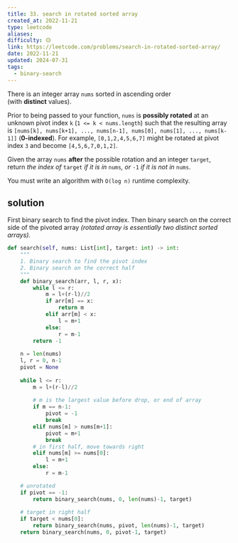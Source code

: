 ```yaml
---
title: 33. search in rotated sorted array
created_at: 2022-11-21
type: leetcode
aliases: 
difficulty: 🟡
link: https://leetcode.com/problems/search-in-rotated-sorted-array/
date: 2022-11-21
updated: 2024-07-31
tags:
  - binary-search
---
```


There is an integer array `nums` sorted in ascending order (with **distinct** values).

Prior to being passed to your function, `nums` is **possibly rotated** at an unknown pivot index `k` (`1 <= k < nums.length`) such that the resulting array is `[nums[k], nums[k+1], ..., nums[n-1], nums[0], nums[1], ..., nums[k-1]]` (**0-indexed**). For example, `[0,1,2,4,5,6,7]` might be rotated at pivot index `3` and become `[4,5,6,7,0,1,2]`.

Given the array `nums` **after** the possible rotation and an integer `target`, return _the index of_ `target` _if it is in_ `nums`_, or_ `-1` _if it is not in_ `nums`.

You must write an algorithm with `O(log n)` runtime complexity.

## solution

First binary search to find the pivot index. Then binary search on the correct side of the pivoted array _(rotated array is essentially two distinct sorted arrays)._

```python
def search(self, nums: List[int], target: int) -> int:
	"""
	1. Binary search to find the pivot index
	2. Binary search on the correct half
	"""
	def binary_search(arr, l, r, x):
		while l <= r:
			m = l+(r-l)//2
			if arr[m] == x:
				return m
			elif arr[m] < x:
				l = m+1
			else:
				r = m-1
		return -1
	  
	n = len(nums)
	l, r = 0, n-1
	pivot = None
	  
	while l <= r:
		m = l+(r-l)//2
	  
		# m is the largest value before drop, or end of array
		if m == n-1:
			pivot = -1
			break
		elif nums[m] > nums[m+1]:
			pivot = m+1
			break
		# in first half, move towards right
		elif nums[m] >= nums[0]:
			l = m+1
		else:
			r = m-1

	# unrotated
	if pivot == -1:
		return binary_search(nums, 0, len(nums)-1, target)
	  
	# target in right half
	if target < nums[0]:
		return binary_search(nums, pivot, len(nums)-1, target)
	return binary_search(nums, 0, pivot-1, target)
```
